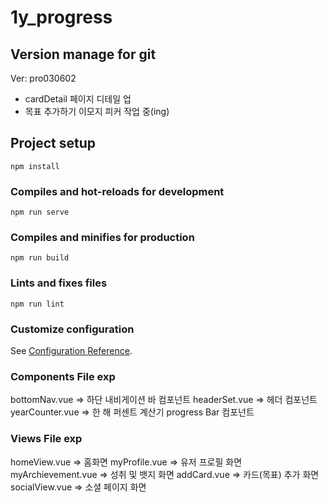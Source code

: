 # 1y_progress

## Version manage for git
Ver: pro030602
- cardDetail 페이지 디테일 업
- 목표 추가하기 이모지 피커 작업 중(ing)

## Project setup
```
npm install
```

### Compiles and hot-reloads for development
```
npm run serve
```

### Compiles and minifies for production
```
npm run build
```

### Lints and fixes files
```
npm run lint
```

### Customize configuration
See [Configuration Reference](https://cli.vuejs.org/config/).


### Components File exp
bottomNav.vue => 하단 내비게이션 바 컴포넌트
headerSet.vue => 헤더 컴포넌트
yearCounter.vue => 한 해 퍼센트 계산기 progress Bar 컴포넌트

### Views File exp
homeView.vue => 홈화면
myProfile.vue => 유저 프로필 화면
myArchievement.vue => 성취 및 뱃지 화면
addCard.vue => 카드(목표) 추가 화면
socialView.vue => 소셜 페이지 화면

